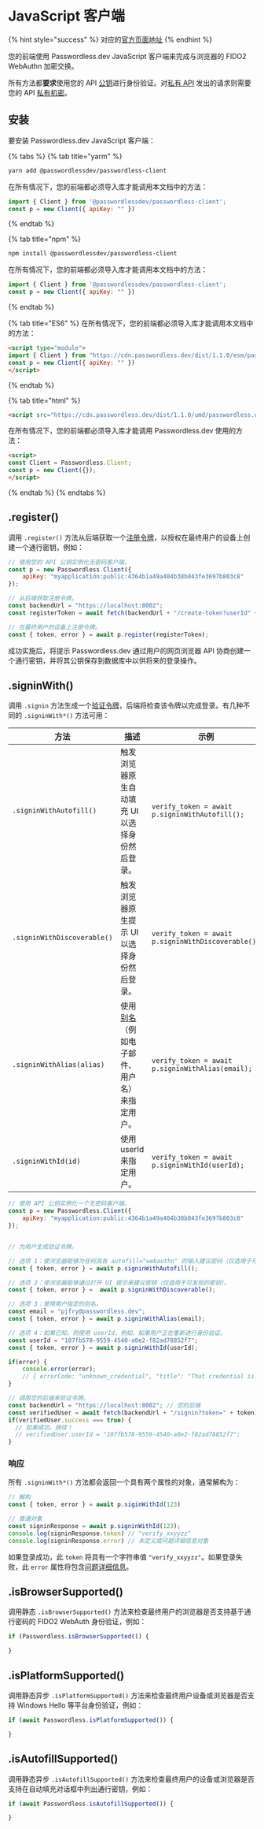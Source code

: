 # JavaScript 客户端

{% hint style="success" %}
对应的[官方页面地址](https://docs.passwordless.dev/guide/frontend/javascript.html)
{% endhint %}

您的前端使用 Passwordless.dev JavaScript 客户端来完成与浏览器的 FIDO2 WebAuthn 加密交换。

所有方法都**要求**使用您的 API [公钥](../concepts.md#api-keys)进行身份验证。对[私有 API](../api.md) 发出的请求则需要您的 API [私有机密](../concepts.md#api-keys)。

## 安装 <a href="#installation" id="installation"></a>

要安装 Passwordless.dev JavaScript 客户端：

{% tabs %}
{% tab title="yarm" %}
```bash
yarn add @passwordlessdev/passwordless-client
```

在所有情况下，您的前端都必须导入库才能调用本文档中的方法：

```javascript
import { Client } from '@passwordlessdev/passwordless-client';
const p = new Client({ apiKey: "" })
```
{% endtab %}

{% tab title="npm" %}
```bash
npm install @passwordlessdev/passwordless-client
```

在所有情况下，您的前端都必须导入库才能调用本文档中的方法：

```javascript
import { Client } from '@passwordlessdev/passwordless-client';
const p = new Client({ apiKey: "" })
```
{% endtab %}

{% tab title="ES6" %}
在所有情况下，您的前端都必须导入库才能调用本文档中的方法：

```html
<script type="module">
import { Client } from "https://cdn.passwordless.dev/dist/1.1.0/esm/passwordless.min.mjs"
const p = new Client({ apiKey: "" })
</script>
```
{% endtab %}

{% tab title="html" %}
```html
<script src="https://cdn.passwordless.dev/dist/1.1.0/umd/passwordless.umd.min.js" crossorigin="anonymous"></script>
```

在所有情况下，您的前端都必须导入库才能调用 Passwordless.dev 使用的方法：

```html
<script>
const Client = Passwordless.Client;
const p = new Client({});
</script>
```
{% endtab %}
{% endtabs %}

## .register() <a href="#register" id="register"></a>

调用 `.register()` 方法从后端获取一个[注册令牌](../concepts.md#tokens)，以授权在最终用户的设备上创建一个通行密钥，例如：

```javascript
// 使用您的 API 公钥实例化无密码客户端。
const p = new Passwordless.Client({
    apiKey: "myapplication:public:4364b1a49a404b38b843fe3697b803c8"
});

// 从后端获取注册令牌。
const backendUrl = "https://localhost:8002";
const registerToken = await fetch(backendUrl + "/create-token?userId" + userId).then(r => r.json());

// 在最终用户的设备上注册令牌。
const { token, error } = await p.register(registerToken);
```

成功实施后，将提示 Passwordless.dev 通过用户的网页浏览器 API 协商创建一个通行密钥，并将其公钥保存到数据库中以供将来的登录操作。

## .signinWith() <a href="#signinwith" id="signinwith"></a>

调用 `.signin` 方法生成一个[验证令牌](../concepts.md#tokens)，后端将检查该令牌以完成登录。有几种不同的 `.signinWith*()` 方法可用：

| 方法                          | 描述                                        | 示例                                                 |
| --------------------------- | ----------------------------------------- | -------------------------------------------------- |
| `.signinWithAutofill()`     | 触发浏览器原生自动填充 UI 以选择身份然后登录。                 | `verify_token = await p.signinWithAutofill();`     |
| `.signinWithDiscoverable()` | 触发浏览器原生提示 UI 以选择身份然后登录。                   | `verify_token = await p.signinWithDiscoverable();` |
| `.signinWithAlias(alias)`   | 使用[别名](../api.md#alias)（例如电子邮件、用户名）来指定用户。 | `verify_token = await p.signinWithAlias(email);`   |
| `.signinWithId(id)`         | 使用 userId 来指定用户。                          | `verify_token = await p.signinWithId(userId);`     |

```javascript
// 使用 API 公钥实例化一个无密码客户端。
const p = new Passwordless.Client({
    apiKey: "myapplication:public:4364b1a49a404b38b843fe3697b803c8"
});


// 为用户生成验证令牌。

// 选项 1：使浏览器能够为任何具有 autofill="webauthn" 的输入建议密码（仅适用于可发现的密码）。
const { token, error } = await p.signinWithAutofill();

// 选项 2：使浏览器能够通过打开 UI 提示来建议密钥（仅适用于可发现的密钥）。
const { token, error } =  await p.signinWithDiscoverable();

// 选项 3：使用用户指定的别名。
const email = "pjfry@passwordless.dev";
const { token, error } = await p.signinWithAlias(email);

// 选项 4：如果已知，则使用 userId，例如，如果用户正在重新进行身份验证。
const userId = "107fb578-9559-4540-a0e2-f82ad78852f7";
const { token, error } = await p.signinWithId(userId);

if(error) {
    console.error(error);
    // { errorCode: "unknown_credential", "title": "That credential is not registered with this website", "details": "..."}
}

// 调用您的后端来验证令牌。
const backendUrl = "https://localhost:8002"; // 您的后端
const verifiedUser = await fetch(backendUrl + "/signin?token=" + token).then(r => r.json());
if(verifiedUser.success === true) {
  // 如果成功，继续！
  // verifiedUser.userId = "107fb578-9559-4540-a0e2-f82ad78852f7";
}
```

### 响应 <a href="#response" id="response"></a>

所有 `.signinWith*()` 方法都会返回一个具有两个属性的对象，通常解构为：

```javascript
// 解构
const { token, error } = await p.siginWithId(123)

// 普通对象
const signinResponse = await p.signinWithId(123);
console.log(signinResponse.token) // "verify_xxyyzz"
console.log(signinResponse.error) // 未定义或问题详细信息对象
```

如果登录成功，此 `token` 将具有一个字符串值 `"verify_xxyyzz"`。如果登录失败，此 `error` 属性将包含[问题详细信息](../errors.md#problem-details)。

## .isBrowserSupported() <a href="#isbrowsersupported" id="isbrowsersupported"></a>

调用静态 `.isBrowserSupported()` 方法来检查最终用户的浏览器是否支持基于通行密码的 FIDO2 WebAuth 身份验证，例如：

```javascript
if (Passwordless.isBrowserSupported()) {

}
```

## .isPlatformSupported() <a href="#isplatformsupported" id="isplatformsupported"></a>

调用静态异步 `.isPlatformSupported()` 方法来检查最终用户设备或浏览器是否支持 Windows Hello 等平台身份验证，例如：

```javascript
if (await Passwordless.isPlatformSupported()) {

}
```

## .isAutofillSupported() <a href="#isautofillsupported" id="isautofillsupported"></a>

调用静态异步 `.isAutofillSupported()` 方法来检查最终用户的设备或浏览器是否支持在自动填充对话框中列出通行密钥，例如：

```javascript
if (await Passwordless.isAutofillSupported()) {

}
```
